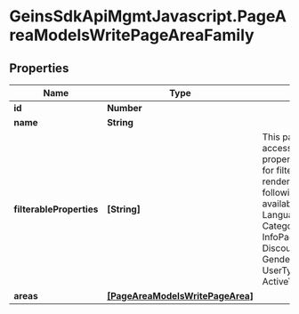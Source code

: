 # GeinsSdkApiMgmtJavascript.PageAreaModelsWritePageAreaFamily

## Properties

Name | Type | Description | Notes
------------ | ------------- | ------------- | -------------
**id** | **Number** |  | [optional] 
**name** | **String** |  | [optional] 
**filterableProperties** | **[String]** | This page area family has access to the following properties that can be used for filtering, when rendering itself.    The following properties are available:    SiteId, LanguageId, ProductId, CategoryId, BrandId, InfoPageId, DiscountCampaignNumber, GenderId, Sale, UserTypeIdActiveFrom, ActiveTo | [optional] 
**areas** | [**[PageAreaModelsWritePageArea]**](PageAreaModelsWritePageArea.md) |  | [optional] 


